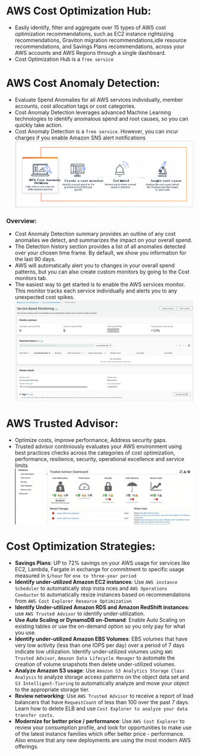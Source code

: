 # AWS Cost Optimization Hub:
- Easily identify, filter and aggregate over 15 types of AWS cost optimization recommendations, such as EC2 instance rightsizing recommendations, Graviton migration recommendations,idle resource recommendations, and Savings Plans recommendations, across your AWS accounts and AWS Regions through a single dashboard.
- Cost Optimization Hub is a `free service`
# AWS Cost Anomaly Detection:
- Evaluate Spend Anomalies for all AWS services individually, member accounts, cost allocation tags or cost categories.
- Cost Anomaly Detection leverages advanced Machine Learning technologies to identify anomalous spend and root causes, so you can quickly take action.
- Cost Anomaly Detection is a `free service`. However, you can incur charges if you enable Amazon SNS alert notifications
![Cost Anomaly detection](./../assets/aws/cost_anomaly_detection.png)
### Overview:
- Cost Anomaly Detection summary provides an outline of any cost anomalies we detect, and summarizes the impact on your overall spend.
- The Detection history section provides a list of all anomalies detected over your chosen time frame. By default, we show you information for the last 90 days.
- AWS will automatically alert you to changes in your overall spend patterns, but you can also create custom monitors by going to the Cost monitors tab.
- The easiest way to get started is to enable the AWS services monitor. This monitor tracks each service individually and alerts you to any unexpected cost spikes.
![Cost Anomaly DetectionOverview](./../assets/aws/cost_anomaly_detection_overview.png)

# AWS Trusted Advisor:
- Optimize costs, improve performance, Address security gaps.
- Trusted advisor continiously evaluates your AWS environment using best practices checks across the categories of cost optimization, performance, resilience, security, operational excellence and service limits
![alt text](image.png)
# Cost Optimization Strategies:
- **Savings Plans**: UP to 72% savings on your AWS usage for services like EC2, Lambda, Fargate in exchange for commitment to specific usage measured in `$/hour` for `one to three-year period`
- **Identify under-utilized Amazon EC2 instances**: Use `AWS instance Scheduler` to automatically stop insta    nces and `AWS Operations Conductor` to automatically resize instances based on recommendations from `AWS Cost Explorer Resource Optimization`
- **Identify Under-utilized Amazon RDS and Amazon RedShift instances**: use `AWS Trusted Advisor` to identify under-utilization.
- **Use Auto Scaling or DynamoDB on-Demand**: Enable Auto Scaling on existing tables or use the on-demand option so you only pay for what you use.
- **Identify under-utilized Amazon EBS Volumes**: EBS volumes that have very low activity (less than one IOPS per day) over a period of 7 days indicate low utilization. Identify under-utilized volumes using `AWS Trusted Advisor`, `Amazon Data Lifecycle Manager` to automate the creation of volume snapshots then delete under-utilized volumes.
- **Analyze Amazon S3 usage**: Use `Amazon S3 Analytics Storage Class Analysis` to analyze storage access patterns on the object data set and `S3 Intelligent-Tiering` to automatically analyze and move your object to the appropriate storage tier. 
- **Review networking**: Use `AWS Trusted Advisor` to receive a report of load balancers that have `RequestCount` of less than 100 over the past 7 days. Learn how to delete ELB and use `Cost Explorer to analyze your data transfer costs`.
- **Modernize for better price / performance**: Use `AWS Cost Explorer` to review your consumption profile, and look for opportunities to make use of the latest instance families which offer better price - performance. Also ensure that any new deployments are using the most modern AWS offerings.